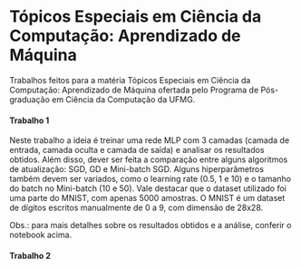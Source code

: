<h1 align="left"> Tópicos Especiais em Ciência da Computação: Aprendizado de Máquina </h1>

Trabalhos feitos para a matéria Tópicos Especiais em Ciência da Computação: Aprendizado de Máquina ofertada pelo Programa de Pós-graduação em Ciência da Computação da UFMG.

#### Trabalho 1 
Neste trabalho a ideia é treinar uma rede MLP com 3 camadas (camada de entrada, camada oculta e camada de saída) e analisar os resultados obtidos. Além disso, dever ser feita a comparação entre alguns algoritmos de atualização: SGD, GD e Mini-batch SGD. Alguns hiperparâmetros também devem ser variados, como o learning rate (0.5, 1 e 10) e o tamanho do batch no Mini-batch (10 e 50). Vale destacar que o dataset utilizado foi uma parte do MNIST, com apenas 5000 amostras. O MNIST é um dataset de dígitos escritos manualmente de 0 a 9, com dimensão de 28x28.

Obs.: para mais detalhes sobre os resultados obtidos e a análise, conferir o notebook acima.

#### Trabalho 2
